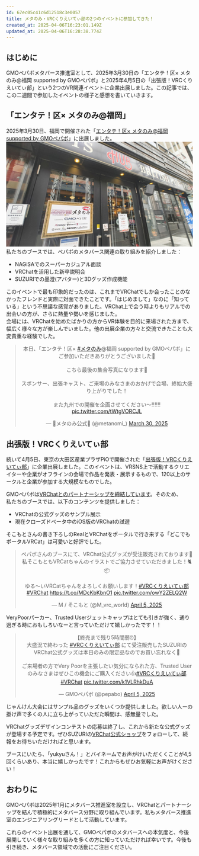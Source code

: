 ```yaml
---
id: 67ec05c41c6d12518c3e0057
title: メタのみ・VRCくりえいてぃ部の2つのイベントに参加してきた！
created_at: 2025-04-06T16:23:01.149Z
updated_at: 2025-04-06T16:28:38.774Z
---
```


<h2>はじめに</h2>
<p>GMOペパボメタバース推進室として、2025年3月30日の「エンタテ！区× メタのみ@福岡 supported by GMOペパボ」と2025年4月5日の「出張版！VRCくりえいてぃ部」という2つのVR関連イベントに企業出展しました。この記事では、この二週間で参加したイベントの様子と感想を書いていきます。</p>
<h2>「エンタテ！区× メタのみ@福岡」</h2>
<p>2025年3月30日、福岡で開催された「<a href="https://t.livepocket.jp/e/metanomi_fukuoka">エンタテ！区× メタのみ@福岡 supported by GMOペパボ</a>」に出展しました。<br/>
<img alt="ImagefromX.jpeg" src="ImagefromX.jpeg"/><br/>
私たちのブースでは、ペパボのメタバース関連の取り組みを紹介しました：</p>
<ul>
<li>NAGiSAでのスーパーカジュアル面談</li>
<li>VRChatを活用した新卒説明会</li>
<li>SUZURIでの墨澄(アバター)と3Dグッズ作成機能</li>
</ul>
<p>このイベントで最も印象的だったのは、これまでVRChatでしか会ったことのなかったフレンドと実際に対面できたことです。「はじめまして」なのに「知っている」という不思議な感覚がありました。VRChat上で会う時よりもリアルでの出会いの方が、さらに熱量や勢いを感じました。<br/>
会場には、VRChatを始めたばかりの方からVR体験を目的に来場された方まで、幅広く様々な方が楽しんでいました。他の出展企業の方々と交流できたことも大変貴重な経験でした。</p>
<blockquote align="center" class="twitter-tweet" data-dnt="true"><p dir="ltr" lang="ja">本日、「エンタテ！区× <a href="https://twitter.com/hashtag/%E3%83%A1%E3%82%BF%E3%81%AE%E3%81%BF?src=hash&amp;ref_src=twsrc%5Etfw">#メタのみ</a>@福岡 supported by GMOペパボ」にご参加いただきありがとうございました🍺<br/><br/>こちら最後の集合写真になります📸<br/><br/>スポンサー、出張キャスト、ご来場のみなさまのおかげで会場、終始大盛り上がりでした！<br/><br/>また九州での開催を企画させてください〜‼️‼️‼️ <a href="https://t.co/tWtgVORCJL">pic.twitter.com/tWtgVORCJL</a></p>— 🍺メタのみ公式🍺 (@metanomi_) <a href="https://twitter.com/metanomi_/status/1906294769548181512?ref_src=twsrc%5Etfw">March 30, 2025</a></blockquote>
<script async="" charset="utf-8" src="https://platform.twitter.com/widgets.js"></script>
<h2>出張版！VRCくりえいてぃ部</h2>
<p>続いて4月5日、東京の大田区産業プラザPiOで開催された「<a href="https://www.vrcreative.net/">出張版！VRCくりえいてぃ部</a>」に企業出展しました。このイベントは、VRSNS上で活動するクリエイターや企業がオフラインの会場で作品を発表・展示するもので、120以上のサークルと企業が参加する大規模なものでした。</p>
<p>GMOペパボは<a href="https://pepabo.com/news/information/202412231500/">VRChatとのパートナーシップを締結しています</a>。そのため、<br/>
私たちのブースでは、以下のコンテンツを提供しました：</p>
<ul>
<li>VRChatの公式グッズのサンプル展示</li>
<li>現在クローズドベータ中のiOS版のVRChatの試遊</li>
</ul>
<p>そこもとさんの書き下ろしのRealとVRChatをポータルで行き来する「どこでもポータルVRCat」は可愛いと好評でした。</p>
<blockquote align="center" class="twitter-tweet" data-dnt="true"><p dir="ltr" lang="ja">ペパボさんのブースにて、VRChat公式グッズが受注販売されております👀<br/>私そこもともVRCatちゃんのイラストでご協力させていただきました！🐈📦<br/><br/>ゆる〜いVRCatちゃんをよろしくお願いします！<a href="https://twitter.com/hashtag/VRC%E3%81%8F%E3%82%8A%E3%81%88%E3%81%84%E3%81%A6%E3%81%83%E9%83%A8?src=hash&amp;ref_src=twsrc%5Etfw">#VRCくりえいてぃ部</a> <a href="https://twitter.com/hashtag/VRChat?src=hash&amp;ref_src=twsrc%5Etfw">#VRChat</a> <a href="https://t.co/MDcKbKbnO1">https://t.co/MDcKbKbnO1</a> <a href="https://t.co/owY2ZELQ2W">pic.twitter.com/owY2ZELQ2W</a></p>— M / そこもと (@M_vrc_world) <a href="https://twitter.com/M_vrc_world/status/1908363733900177841?ref_src=twsrc%5Etfw">April 5, 2025</a></blockquote>
<script async="" charset="utf-8" src="https://platform.twitter.com/widgets.js"></script>
<p>VeryPoorパーカー、Trusted Userジェットキャップはとても引きが強く、通り過ぎる時におもしろいなーと言っていただけて嬉しかったです！！</p>
<blockquote align="center" class="twitter-tweet" data-dnt="true"><p dir="ltr" lang="ja">【終売まで残り5時間弱⏰】<br/>大盛況で終わった <a href="https://twitter.com/hashtag/VRC%E3%81%8F%E3%82%8A%E3%81%88%E3%81%84%E3%81%A6%E3%81%83%E9%83%A8?src=hash&amp;ref_src=twsrc%5Etfw">#VRCくりえいてぃ部</a> にて受注販売したSUZURIのVRChat公式グッズは本日のみの限定品なのでお買い忘れなく💨<br/><br/>ご来場者の方でVery Poorを主張したい気分になられた方、Trusted Userのみなさまはぜひこの機会にご購入ください👍<a href="https://twitter.com/hashtag/VRC%E3%81%8F%E3%82%8A%E3%81%88%E3%81%84%E3%81%A6%E3%81%83%E9%83%A8?src=hash&amp;ref_src=twsrc%5Etfw">#VRCくりえいてぃ部</a> <a href="https://twitter.com/hashtag/VRChat?src=hash&amp;ref_src=twsrc%5Etfw">#VRChat</a> <a href="https://t.co/k1VLRhkDuA">pic.twitter.com/k1VLRhkDuA</a></p>— GMOペパボ (@pepabo) <a href="https://twitter.com/pepabo/status/1908464736825643381?ref_src=twsrc%5Etfw">April 5, 2025</a></blockquote>
<script async="" charset="utf-8" src="https://platform.twitter.com/widgets.js"></script>
<p>じゃんけん大会にはサンプル品のグッズをいくつか提供しました。欲しい人ーの掛け声で多くの人に立ち上がっていただた瞬間は、感無量でした。</p>
<p>VRChatグッズデザインコンテストの応募は終了し、これから新たな公式グッズが登場する予定です。ぜひSUZURIの<a href="https://suzuri.jp/VRChat">VRChat公式ショップ</a>をフォローして、続報をお待ちいただければと思います。</p>
<p>ブースにいたら、「yukyuさん！」とバイネームでお声がけいただくくことが4,5回くらいあり、本当に嬉しかったです！これからもぜひお気軽にお声がけください！</p>
<h2>おわりに</h2>
<p>GMOペパボは2025年1月にメタバース推進室を設立し、VRChatとパートナーシップを結んで積極的にメタバース分野に取り組んでいます。私もメタバース推進室のエンジニアリングリードとして活動しています。</p>
<p>これらのイベント出展を通して、GMOペパボのメタバースへの本気度と、今後展開していく様々な取り組みを多くの方に知っていただければ幸いです。今後も引き続き、メタバース領域での活動にご注目ください。</p>

